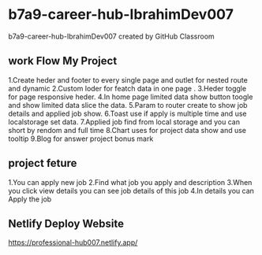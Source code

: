 # b7a9-career-hub-IbrahimDev007

b7a9-career-hub-IbrahimDev007 created by GitHub Classroom

## work Flow My Project

1.Create heder and footer to every single page and outlet for nested route and dynamic
2.Custom loder for featch data in one page .
3.Heder toggle for page responsive heder.
4.In home page limited data show button toogle and show limited data slice the data.
5.Param to router create to show job details and applied job show.
6.Toast use if apply is multiple time and use localstorage set data.
7.Applied job find from local storage and you can short by rendom and full time
8.Chart uses for project data show and use tooltip
9.Blog for answer project bonus mark

## project feture

1.You can apply new job
2.Find what job you apply and description
3.When you click view details you can see job details of this job
4.In details you can Apply the job

## Netlify Deploy Website

https://professional-hub007.netlify.app/

